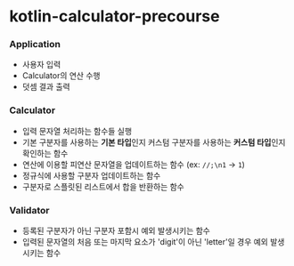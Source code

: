 # kotlin-calculator-precourse

### Application
- 사용자 입력
- Calculator의 연산 수행
- 덧셈 결과 출력

### Calculator
- 입력 문자열 처리하는 함수들 실행
- 기본 구분자를 사용하는 **기본 타입**인지 커스텀 구분자를 사용하는 **커스텀 타입**인지 확인하는 함수
- 연산에 이용할 피연산 문자열을 업데이트하는 함수 (ex: `//;\n1` -> `1`)
- 정규식에 사용할 구분자 업데이트하는 함수
- 구분자로 스플릿된 리스트에서 합을 반환하는 함수

### Validator
- 등록된 구분자가 아닌 구분자 포함시 예외 발생시키는 함수
- 입력된 문자열의 처음 또는 마지막 요소가 'digit'이 아닌 'letter'일 경우 예외 발생시키는 함수